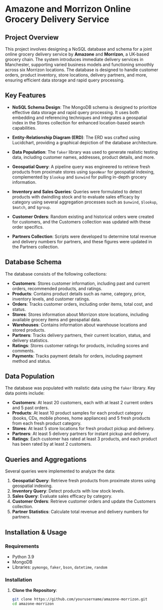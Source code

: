 # Amazone and Morrizon Online Grocery Delivery Service

## Project Overview

This project involves designing a NoSQL database and schema for a joint online grocery delivery service by **Amazone** and **Morrizon**, a UK-based grocery chain. The system introduces immediate delivery services in Manchester, supporting varied business models and functioning smoothly across six Morrizon locations. The database is designed to handle customer orders, product inventory, store locations, delivery partners, and more, ensuring efficient data storage and rapid query processing.

## Key Features

- **NoSQL Schema Design**: The MongoDB schema is designed to prioritize effective data storage and rapid query processing. It uses both embedding and referencing techniques and integrates a geospatial index in the Stores collection for enhanced location-based search capabilities.
  
- **Entity-Relationship Diagram (ERD)**: The ERD was crafted using Lucidchart, providing a graphical depiction of the database architecture.

- **Data Population**: The `faker` library was used to generate realistic testing data, including customer names, addresses, product details, and more.

- **Geospatial Query**: A pipeline query was engineered to retrieve fresh products from proximate stores using `$geoNear` for geospatial indexing, complemented by `$lookup` and `$unwind` for pulling in-depth grocery information.

- **Inventory and Sales Queries**: Queries were formulated to detect products with dwindling stock and to evaluate sales efficacy by category using several aggregation processes such as `$unwind`, `$lookup`, `$match`, and `$group`.

- **Customer Orders**: Random existing and historical orders were created for customers, and the Customers collection was updated with these order specifics.

- **Partners Collection**: Scripts were developed to determine total revenue and delivery numbers for partners, and these figures were updated in the Partners collection.

## Database Schema

The database consists of the following collections:

- **Customers**: Stores customer information, including past and current orders, recommended products, and ratings.
- **Products**: Contains product details such as name, category, price, inventory levels, and customer ratings.
- **Orders**: Tracks customer orders, including order items, total cost, and status.
- **Stores**: Stores information about Morrizon store locations, including available grocery items and geospatial data.
- **Warehouses**: Contains information about warehouse locations and stored products.
- **Partners**: Tracks delivery partners, their current location, status, and delivery statistics.
- **Ratings**: Stores customer ratings for products, including scores and comments.
- **Payments**: Tracks payment details for orders, including payment method and status.

## Data Population

The database was populated with realistic data using the `faker` library. Key data points include:

- **Customers**: At least 20 customers, each with at least 2 current orders and 5 past orders.
- **Products**: At least 10 product samples for each product category (books, CDs, mobile phones, home appliances) and 5 fresh products from each fresh product category.
- **Stores**: At least 5 store locations for fresh product pickup and delivery.
- **Partners**: At least 5 delivery partners for instant pickup and delivery.
- **Ratings**: Each customer has rated at least 3 products, and each product has been rated by at least 2 customers.

## Queries and Aggregations

Several queries were implemented to analyze the data:

1. **Geospatial Query**: Retrieve fresh products from proximate stores using geospatial indexing.
2. **Inventory Query**: Detect products with low stock levels.
3. **Sales Query**: Evaluate sales efficacy by category.
4. **Customer Orders**: Retrieve customer orders and update the Customers collection.
5. **Partner Statistics**: Calculate total revenue and delivery numbers for partners.

## Installation & Usage

### Requirements

- Python 3.9
- MongoDB
- Libraries: `pymongo`, `faker`, `bson`, `datetime`, `random`

### Installation

1. **Clone the Repository**:
   ```bash
   git clone https://github.com/yourusername/amazone-morrizon.git
   cd amazone-morrizon